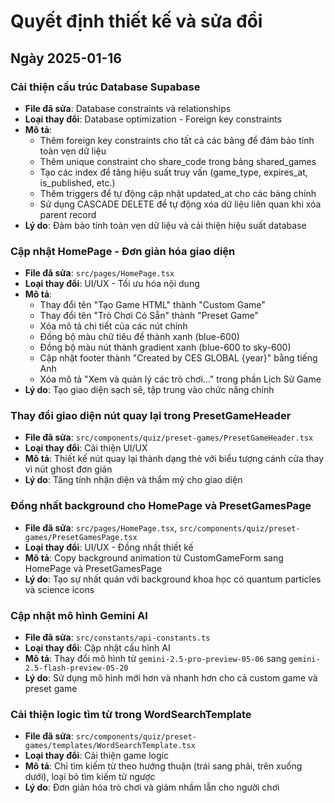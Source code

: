 

# Quyết định thiết kế và sửa đổi

## Ngày 2025-01-16

### Cải thiện cấu trúc Database Supabase
- **File đã sửa**: Database constraints và relationships
- **Loại thay đổi**: Database optimization - Foreign key constraints
- **Mô tả**: 
  - Thêm foreign key constraints cho tất cả các bảng để đảm bảo tính toàn vẹn dữ liệu
  - Thêm unique constraint cho share_code trong bảng shared_games
  - Tạo các index để tăng hiệu suất truy vấn (game_type, expires_at, is_published, etc.)
  - Thêm triggers để tự động cập nhật updated_at cho các bảng chính
  - Sử dụng CASCADE DELETE để tự động xóa dữ liệu liên quan khi xóa parent record
- **Lý do**: Đảm bảo tính toàn vẹn dữ liệu và cải thiện hiệu suất database

### Cập nhật HomePage - Đơn giản hóa giao diện
- **File đã sửa**: `src/pages/HomePage.tsx`
- **Loại thay đổi**: UI/UX - Tối ưu hóa nội dung
- **Mô tả**: 
  - Thay đổi tên "Tạo Game HTML" thành "Custom Game"
  - Thay đổi tên "Trò Chơi Có Sẵn" thành "Preset Game"
  - Xóa mô tả chi tiết của các nút chính
  - Đồng bộ màu chữ tiêu đề thành xanh (blue-600)
  - Đồng bộ màu nút thành gradient xanh (blue-600 to sky-600)
  - Cập nhật footer thành "Created by CES GLOBAL {year}" bằng tiếng Anh
  - Xóa mô tả "Xem và quản lý các trò chơi..." trong phần Lịch Sử Game
- **Lý do**: Tạo giao diện sạch sẽ, tập trung vào chức năng chính

### Thay đổi giao diện nút quay lại trong PresetGameHeader
- **File đã sửa**: `src/components/quiz/preset-games/PresetGameHeader.tsx`
- **Loại thay đổi**: Cải thiện UI/UX
- **Mô tả**: Thiết kế nút quay lại thành dạng thẻ với biểu tượng cánh cửa thay vì nút ghost đơn giản
- **Lý do**: Tăng tính nhận diện và thẩm mỹ cho giao diện

### Đồng nhất background cho HomePage và PresetGamesPage
- **File đã sửa**: `src/pages/HomePage.tsx`, `src/components/quiz/preset-games/PresetGamesPage.tsx`
- **Loại thay đổi**: UI/UX - Đồng nhất thiết kế
- **Mô tả**: Copy background animation từ CustomGameForm sang HomePage và PresetGamesPage
- **Lý do**: Tạo sự nhất quán với background khoa học có quantum particles và science icons

### Cập nhật mô hình Gemini AI
- **File đã sửa**: `src/constants/api-constants.ts`
- **Loại thay đổi**: Cập nhật cấu hình AI
- **Mô tả**: Thay đổi mô hình từ `gemini-2.5-pro-preview-05-06` sang `gemini-2.5-flash-preview-05-20`
- **Lý do**: Sử dụng mô hình mới hơn và nhanh hơn cho cả custom game và preset game

### Cải thiện logic tìm từ trong WordSearchTemplate
- **File đã sửa**: `src/components/quiz/preset-games/templates/WordSearchTemplate.tsx`
- **Loại thay đổi**: Cải thiện game logic
- **Mô tả**: Chỉ tìm kiếm từ theo hướng thuận (trái sang phải, trên xuống dưới), loại bỏ tìm kiếm từ ngược
- **Lý do**: Đơn giản hóa trò chơi và giảm nhầm lẫn cho người chơi

